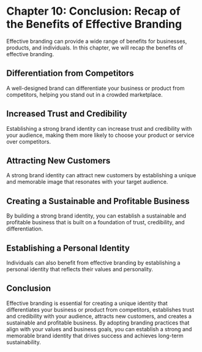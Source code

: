 Chapter 10: Conclusion: Recap of the Benefits of Effective Branding
===================================================================

Effective branding can provide a wide range of benefits for businesses, products, and individuals. In this chapter, we will recap the benefits of effective branding.

Differentiation from Competitors
--------------------------------

A well-designed brand can differentiate your business or product from competitors, helping you stand out in a crowded marketplace.

Increased Trust and Credibility
-------------------------------

Establishing a strong brand identity can increase trust and credibility with your audience, making them more likely to choose your product or service over competitors.

Attracting New Customers
------------------------

A strong brand identity can attract new customers by establishing a unique and memorable image that resonates with your target audience.

Creating a Sustainable and Profitable Business
----------------------------------------------

By building a strong brand identity, you can establish a sustainable and profitable business that is built on a foundation of trust, credibility, and differentiation.

Establishing a Personal Identity
--------------------------------

Individuals can also benefit from effective branding by establishing a personal identity that reflects their values and personality.

Conclusion
----------

Effective branding is essential for creating a unique identity that differentiates your business or product from competitors, establishes trust and credibility with your audience, attracts new customers, and creates a sustainable and profitable business. By adopting branding practices that align with your values and business goals, you can establish a strong and memorable brand identity that drives success and achieves long-term sustainability.
